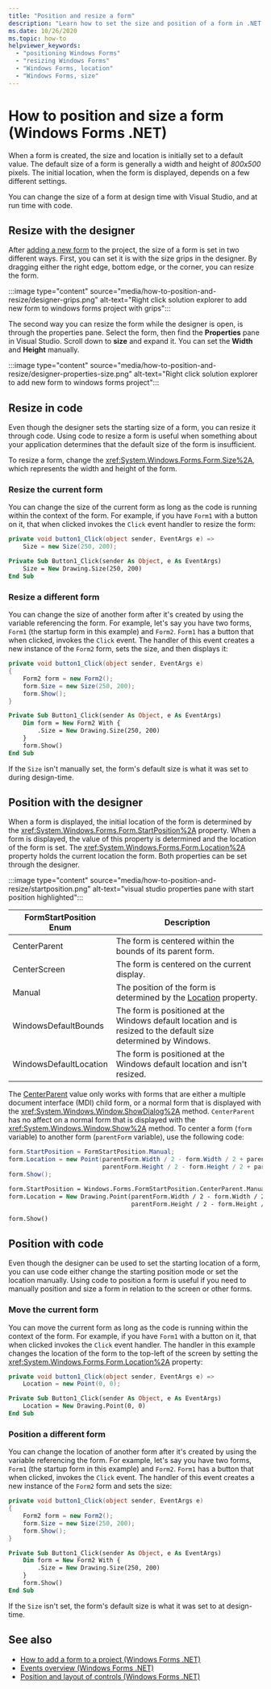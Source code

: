 ```yaml
---
title: "Position and resize a form"
description: "Learn how to set the size and position of a form in .NET Windows Forms and Visual Studio. The size and location can either be set in the Visual Studio designer or through code."
ms.date: 10/26/2020
ms.topic: how-to
helpviewer_keywords:
  - "positioning Windows Forms"
  - "resizing Windows Forms"
  - "Windows Forms, location"
  - "Windows Forms, size"
---
```


# How to position and size a form (Windows Forms .NET)

When a form is created, the size and location is initially set to a default value. The default size of a form is generally a width and height of _800x500_ pixels. The initial location, when the form is displayed, depends on a few different settings.

You can change the size of a form at design time with Visual Studio, and at run time with code.

## Resize with the designer

After [adding a new form](how-to-add.md) to the project, the size of a form is set in two different ways. First, you can set it is with the size grips in the designer. By dragging either the right edge, bottom edge, or the corner, you can resize the form.

:::image type="content" source="media/how-to-position-and-resize/designer-grips.png" alt-text="Right click solution explorer to add new form to windows forms project with grips":::

The second way you can resize the form while the designer is open, is through the properties pane. Select the form, then find the **Properties** pane in Visual Studio. Scroll down to **size** and expand it. You can set the **Width** and **Height** manually.

:::image type="content" source="media/how-to-position-and-resize/designer-properties-size.png" alt-text="Right click solution explorer to add new form to windows forms project":::

## Resize in code

Even though the designer sets the starting size of a form, you can resize it through code. Using code to resize a form is useful when something about your application determines that the default size of the form is insufficient.

To resize a form, change the <xref:System.Windows.Forms.Form.Size%2A>, which represents the width and height of the form.

### Resize the current form

You can change the size of the current form as long as the code is running within the context of the form. For example, if you have `Form1` with a button on it, that when clicked invokes the `Click` event handler to resize the form:

```csharp
private void button1_Click(object sender, EventArgs e) =>
    Size = new Size(250, 200);
```

```vb
Private Sub Button1_Click(sender As Object, e As EventArgs)
    Size = New Drawing.Size(250, 200)
End Sub
```

### Resize a different form

You can change the size of another form after it's created by using the variable referencing the form. For example, let's say you have two forms, `Form1` (the startup form in this example) and `Form2`. `Form1` has a button that when clicked, invokes the `Click` event. The handler of this event creates a new instance of the `Form2` form, sets the size, and then displays it:

```csharp
private void button1_Click(object sender, EventArgs e)
{
    Form2 form = new Form2();
    form.Size = new Size(250, 200);
    form.Show();
}
```

```vb
Private Sub Button1_Click(sender As Object, e As EventArgs)
    Dim form = New Form2 With {
        .Size = New Drawing.Size(250, 200)
    }
    form.Show()
End Sub
```

If the `Size` isn't manually set, the form's default size is what it was set to during design-time.

## Position with the designer

When a form is displayed, the initial location of the form is determined by the <xref:System.Windows.Forms.Form.StartPosition%2A> property. When a form is displayed, the value of this property is determined and the location of the form is set. The <xref:System.Windows.Forms.Form.Location%2A> property holds the current location the form. Both properties can be set through the designer.

:::image type="content" source="media/how-to-position-and-resize/startposition.png" alt-text="visual studio properties pane with start position highlighted":::

| FormStartPosition Enum | Description                                                                                                      |
|------------------------|------------------------------------------------------------------------------------------------------------------|
| CenterParent           | The form is centered within the bounds of its parent form.                                                       |
| CenterScreen           | The form is centered on the current display.                                                                     |
| Manual                 | The position of the form is determined by the [Location](xref:System.Windows.Forms.Form.Location%2A) property.   |
| WindowsDefaultBounds   | The form is positioned at the Windows default location and is resized to the default size determined by Windows. |
| WindowsDefaultLocation | The form is positioned at the Windows default location and isn't resized.                                        |

The [CenterParent](xref:System.Windows.Forms.FormStartPosition.CenterParent) value only works with forms that are either a multiple document interface (MDI) child form, or a normal form that is displayed with the <xref:System.Windows.Window.ShowDialog%2A> method. `CenterParent` has no affect on a normal form that is displayed with the <xref:System.Windows.Window.Show%2A> method. To center a form (`form` variable) to another form (`parentForm` variable), use the following code:

```csharp
form.StartPosition = FormStartPosition.Manual;
form.Location = new Point(parentForm.Width / 2 - form.Width / 2 + parentForm.Location.X,
                          parentForm.Height / 2 - form.Height / 2 + parentForm.Location.Y);
form.Show();
```

```vb
form.StartPosition = Windows.Forms.FormStartPosition.CenterParent.Manual
form.Location = New Drawing.Point(parentForm.Width / 2 - form.Width / 2 + parentForm.Location.X,
                                  parentForm.Height / 2 - form.Height / 2 + parentForm.Location.Y)

form.Show()
```

## Position with code

Even though the designer can be used to set the starting location of a form, you can use code either change the starting position mode or set the location manually. Using code to position a form is useful if you need to manually position and size a form in relation to the screen or other forms.

### Move the current form

You can move the current form as long as the code is running within the context of the form. For example, if you have `Form1` with a button on it, that when clicked invokes the `Click` event handler. The handler in this example changes the location of the form to the top-left of the screen by setting the <xref:System.Windows.Forms.Form.Location%2A> property:

```csharp
private void button1_Click(object sender, EventArgs e) =>
    Location = new Point(0, 0);
```

```vb
Private Sub Button1_Click(sender As Object, e As EventArgs)
    Location = New Drawing.Point(0, 0)
End Sub
```

### Position a different form

You can change the location of another form after it's created by using the variable referencing the form. For example, let's say you have two forms, `Form1` (the startup form in this example) and `Form2`. `Form1` has a button that when clicked, invokes the `Click` event. The handler of this event creates a new instance of the `Form2` form and sets the size:

```csharp
private void button1_Click(object sender, EventArgs e)
{
    Form2 form = new Form2();
    form.Size = new Size(250, 200);
    form.Show();
}
```

```vb
Private Sub Button1_Click(sender As Object, e As EventArgs)
    Dim form = New Form2 With {
        .Size = New Drawing.Size(250, 200)
    }
    form.Show()
End Sub
```

If the `Size` isn't set, the form's default size is what it was set to at design-time.

## See also

- [How to add a form to a project (Windows Forms .NET)](how-to-add.md)
- [Events overview (Windows Forms .NET)](events.md)
- [Position and layout of controls (Windows Forms .NET)](../controls/layout.md)
